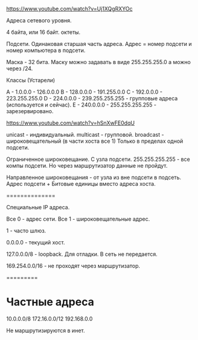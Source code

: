 https://www.youtube.com/watch?v=Uj1XQgRXYOc

Адреса сетевого уровня.

4 байта, или 16 байт.
октеты.

Подсети. Одинаковая старшая часть адреса.
Адрес = номер подсети и номер компьютера в подсети.

Маска - 32 бита.
Маску можно задавать в виде 255.255.255.0 а можно через /24.

Классы (Устарели)

A - 1.0.0.0 - 126.0.0.0
B - 128.0.0.0 - 191.255.0.0
С - 192.0.0.0 - 223.255.255.0
D - 224.0.0.0 - 239.255.255.255 - групповые адреса (используется и сейчас).
E - 240.0.0.0 - 255.255.255.255 - зарезервировано.

https://www.youtube.com/watch?v=hSnXwFE0dqU

unicast - индивидуальный.
multicast - групповой.
broadcast - широковещательный (в части хоста все 1) Только в пределах одной подсети.

Ограниченное широковещание. С узла подсети.
255.255.255.255 - все компы подсети. Но через маршрутизатор данные не пройдут.

Направленное широковещания - от узла из вне подсети в подсеть.
Адрес подсети + Битовые единицы вместо адреса хоста.

==============

Специальные IP адреса.

Все 0 - адрес сети.
Все 1 - широковещательные адрес.

1 - часто шлюз.

0.0.0.0 - текущий хост.

127.0.0.0/8 - loopback.
Для отладки. В сеть не передается.

169.254.0.0/16 - не проходят через маршрутизатор.

=========

# Частные адреса

10.0.0.0/8
172.16.0.0/12
192.168.0.0

Не маршрутизируются в инет.

























